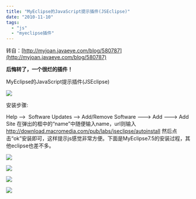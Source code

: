 ```yaml
---
title: "MyEclipse的JavaScript提示插件(JSEclipse)"
date: "2010-11-10"
tags: 
  - "js"
  - "myeclipse插件"
---
```


转自：[http://myjoan.javaeye.com/blog/580787](http://myjoan.javaeye.com/blog/580787)

**后悔转了，一个很烂的插件！**

MyEclipse的JavaScript提示插件(JSEclipse)

![](images/3f751d40-fa40-343c-884d-ef305cf29b77.jpg)

安装步骤:

Help -->  Software Updates --> Add/Remove Software ---> Add ---> Add Site 在弹出的框中的“name”中随便输入name，url则输入 http://download.macromedia.com/pub/labs/jseclipse/autoinstall 然后点击“ok”安装即可，这样提示js感觉非常方便。下面是MyEclipse7.5的安装过程，其他eclipse也差不多。

![](images/3d5f0377-1c58-393b-8edc-b3f939189f37.jpg)

![](images/e16105e5-0d6d-3740-af9b-32cd96cd4272.jpg)

![](images/644451b3-e5ff-3105-b989-53f0d89314bf.jpg)

![](images/ae27e0fa-ddb3-3352-81bd-07a8bb8db2e2.jpg)
